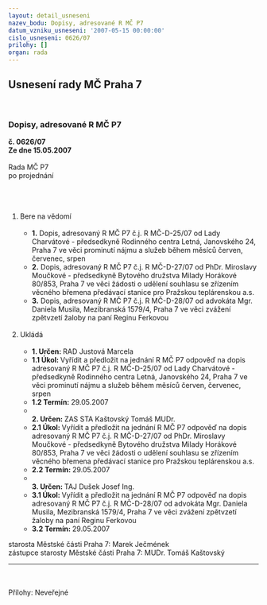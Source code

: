 ```yaml
---
layout: detail_usneseni
nazev_bodu: Dopisy, adresované R MČ P7
datum_vzniku_usneseni: '2007-05-15 00:00:00'
cislo_usneseni: 0626/07
prilohy: []
organ: rada
---
```

<div id="ucUsn_pList" class="usn">
	<span><h2>Usnesení rady MČ Praha 7 </h2>
<br></span><div class="standBody">
<span><h3>Dopisy, adresované R MČ P7</h3></span><div class="center">
		<strong>č. 0626/07</strong><br>
	</div>
<div class="center">
		<strong>Ze dne 15.05.2007</strong><br><br>
	</div>Rada MČ P7<br>po projednání<br><br><br><ol>
<br><li>Bere na vědomí<br><ul>
<br><li>
<strong>1.</strong> Dopis, adresovaný R MČ P7 č.j. R MČ-D-25/07 od Lady Charvátové - předsedkyně Rodinného centra Letná, Janovského 24, Praha 7 ve věci prominutí nájmu a služeb během měsíců červen, červenec, srpen<br>
</li>
<li>
<strong>2.</strong> Dopis, adresovaný R MČ P7 č.j. R MČ-D-27/07 od PhDr. Miroslavy Moučkové - předsedkyně Bytového družstva Milady Horákové 80/853, Praha 7 ve věci žádosti o udělení souhlasu se zřízením věcného břemena předávací stanice pro Pražskou teplárenskou a.s.<br>
</li>
<li>
<strong>3.</strong> Dopis, adresovaný R MČ P7 č.j. R MČ-D-28/07 od advokáta Mgr. Daniela Musila, Mezibranská 1579/4, Praha 7 ve věci zvážení zpětvzetí žaloby na paní Reginu Ferkovou </li>
</ul>
<br>
</li>
<li>Ukládá<br><ul>
<br><li>
<strong>1. Určen: </strong>RAD Justová Marcela<br>
</li>
<li>
<strong>1.1 Úkol: </strong>Vyřídit a předložit na jednání R MČ P7 odpověď na dopis adresovaný R MČ P7 č.j. R MČ-D-25/07 od Lady Charvátové - předsedkyně Rodinného centra Letná, Janovského 24, Praha 7 ve věci prominutí nájmu a služeb během měsíců červen, červenec, srpen<br>
</li>
<li>
<strong>1.2 Termín: </strong>29.05.2007<br>
</li>
<li>
<strong><br>2. Určen: </strong>ZAS STA Kaštovský Tomáš MUDr.<br>
</li>
<li>
<strong>2.1 Úkol: </strong>Vyřídit a předložit na jednání R MČ P7 odpověď na dopis adresovaný R MČ P7 č.j. R MČ-D-27/07 od PhDr. Miroslavy Moučkové - předsedkyně Bytového družstva Milady Horákové 80/853, Praha 7 ve věci žádosti o udělení souhlasu se zřízením věcného břemena předávací stanice pro Pražskou teplárenskou a.s.<br>
</li>
<li>
<strong>2.2 Termín: </strong>29.05.2007<br>
</li>
<li>
<strong><br>3. Určen: </strong>TAJ Dušek Josef Ing.<br>
</li>
<li>
<strong>3.1 Úkol: </strong>Vyřídit a předložit na jednání R MČ P7 odpověď na dopis adresovaný R MČ P7 č.j. R MČ-D-28/07 od advokáta Mgr. Daniela Musila, Mezibranská 1579/4, Praha 7 ve věci zvážení zpětvzetí žaloby na paní Reginu Ferkovou<br>
</li>
<li>
<strong>3.2 Termín: </strong>29.05.2007</li>
</ul>
</li>
</ol>starosta Městské části Praha 7: Marek Ječmének<br>zástupce starosty Městské části Praha 7: MUDr. Tomáš Kaštovský <br><hr>
<br><br>Přílohy: Neveřejné</div>
</div>